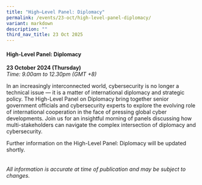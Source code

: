 ```yaml
---
title: "High–Level Panel: Diplomacy"
permalink: /events/23-oct/high-level-panel-diplomacy/
variant: markdown
description: ""
third_nav_title: 23 Oct 2025
---
```

#### **High-Level Panel: Diplomacy**

**23 October 2024 (Thursday)**  
*Time: 9.00am to 12.30pm (GMT +8)*

In an increasingly interconnected world, cybersecurity is no longer a technical issue — it is a matter of international diplomacy and strategic policy. The High-Level Panel on Diplomacy bring together senior government officials and cybersecurity experts to explore the evolving role of international cooperation in the face of pressing global cyber developments. Join us for an insightful morning of panels discussing how multi-stakeholders can navigate the complex intersection of diplomacy and cybersecurity. 

Further information on the High-Level Panel: Diplomacy will be updated shortly.
<br><br><br>
*All information is accurate at time of publication and may be subject to changes.*